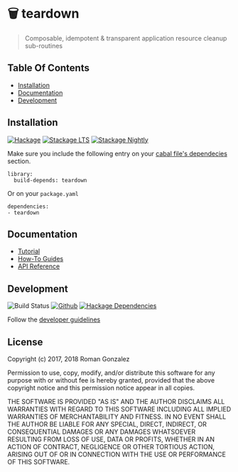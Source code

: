 # 🗑️  teardown

> Composable, idempotent & transparent application resource cleanup sub-routines

## Table Of Contents

* [Installation](#installation)
* [Documentation](#documentation)
* [Development](#development)

## Installation

[![Hackage](https://img.shields.io/hackage/v/teardown.svg)](https://img.shields.io/hackage/v/teardown.svg)
[![Stackage LTS](https://www.stackage.org/package/teardown/badge/lts)](http://stackage.org/lts/package/teardown)
[![Stackage Nightly](https://www.stackage.org/package/teardown/badge/nightly)](http://stackage.org/nightly/package/teardown)

Make sure you include the following entry on your [cabal file's
dependecies](https://www.haskell.org/cabal/users-guide/developing-packages.html#build-information)
section.

```cabal
library:
  build-depends: teardown
```

Or on your `package.yaml`

```
dependencies:
- teardown
```

## Documentation

* [Tutorial](https://romanandreg.gitbook.io/teardown/v0.5/tutorial.html)
* [How-To Guides](https://romanandreg.gitbook.io/teardown/v0.5/how-to/create-teardown.html)
* [API Reference](https://hackage.haskell.org/package/teardown)

## Development

![Build Status](https://circleci.com/gh/roman/Haskell-teardown.svg?style=svg)
[![Github](https://img.shields.io/github/commits-since/roman/haskell-teardown/v0.5.0.0.svg)](https://img.shields.io/github/commits-since/roman/haskell-teardown/v0.5.0.0.svg)
[![Hackage Dependencies](https://img.shields.io/hackage-deps/v/teardown.svg)](http://packdeps.haskellers.com/feed?needle=teardown)

Follow the [developer guidelines](https://romanandreg.gitbook.io/teardown/content/CONTRIBUTING.html)

## License

Copyright (c) 2017, 2018 Roman Gonzalez

Permission to use, copy, modify, and/or distribute this software for any
purpose with or without fee is hereby granted, provided that the above
copyright notice and this permission notice appear in all copies.

THE SOFTWARE IS PROVIDED "AS IS" AND THE AUTHOR DISCLAIMS ALL WARRANTIES
WITH REGARD TO THIS SOFTWARE INCLUDING ALL IMPLIED WARRANTIES OF
MERCHANTABILITY AND FITNESS. IN NO EVENT SHALL THE AUTHOR BE LIABLE FOR
ANY SPECIAL, DIRECT, INDIRECT, OR CONSEQUENTIAL DAMAGES OR ANY DAMAGES
WHATSOEVER RESULTING FROM LOSS OF USE, DATA OR PROFITS, WHETHER IN AN
ACTION OF CONTRACT, NEGLIGENCE OR OTHER TORTIOUS ACTION, ARISING OUT OF
OR IN CONNECTION WITH THE USE OR PERFORMANCE OF THIS SOFTWARE.
